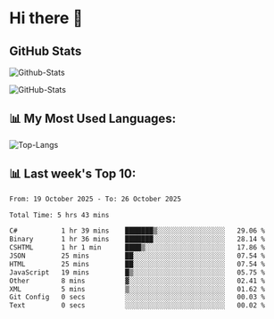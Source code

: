 # Hi there 👋

## GitHub Stats
![Github-Stats](https://github-readme-stats-sigma-five.vercel.app/api?username=ltorson&show_icons=true&theme=radical&count_private=true&show=reviews,discussions_started,discussions_answered,prs_merged,prs_merged_percentage)

![GitHub-Stats](https://github-readme-stats.vercel.app/api/wakatime?username=LeeTorson&theme=synthwave&size_weight=0.5&count_weight=0.5&title_color=36F9F6&langs_count=10&count_private=true)

## 📊 My Most Used Languages:
![Top-Langs](https://github-readme-stats-sigma-five.vercel.app/api/top-langs/?username=LTorson&layout=compact&langs_count=10)


## 📊 Last week's Top 10:
<!--START_SECTION:waka-->

```txt
From: 19 October 2025 - To: 26 October 2025

Total Time: 5 hrs 43 mins

C#           1 hr 39 mins    ███████▒░░░░░░░░░░░░░░░░░   29.06 %
Binary       1 hr 36 mins    ███████░░░░░░░░░░░░░░░░░░   28.14 %
CSHTML       1 hr 1 min      ████▒░░░░░░░░░░░░░░░░░░░░   17.86 %
JSON         25 mins         ██░░░░░░░░░░░░░░░░░░░░░░░   07.54 %
HTML         25 mins         ██░░░░░░░░░░░░░░░░░░░░░░░   07.54 %
JavaScript   19 mins         █▒░░░░░░░░░░░░░░░░░░░░░░░   05.75 %
Other        8 mins          ▓░░░░░░░░░░░░░░░░░░░░░░░░   02.41 %
XML          5 mins          ▒░░░░░░░░░░░░░░░░░░░░░░░░   01.62 %
Git Config   0 secs          ░░░░░░░░░░░░░░░░░░░░░░░░░   00.03 %
Text         0 secs          ░░░░░░░░░░░░░░░░░░░░░░░░░   00.02 %
```

<!--END_SECTION:waka-->

